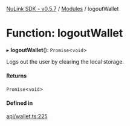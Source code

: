 [NuLink SDK - v0.5.7](../README.md) / [Modules](../modules.md) / logoutWallet

# Function: logoutWallet

▸ **logoutWallet**(): `Promise`<`void`\>

Logs out the user by clearing the local storage.

#### Returns

`Promise`<`void`\>

#### Defined in

[api/wallet.ts:225](https://github.com/NuLink-network/nulink-sdk/blob/11cbdd7/src/api/wallet.ts#L225)
